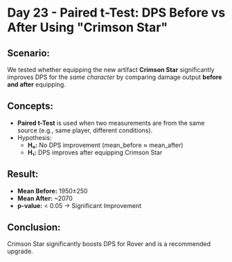 # Day 23 - Paired t-Test: DPS Before vs After Using "Crimson Star"

## Scenario:
We tested whether equipping the new artifact **Crimson Star** significantly improves DPS for the *same character* by comparing damage output **before and after** equipping.

## Concepts:
- **Paired t-Test** is used when two measurements are from the same source (e.g., same player, different conditions).
- Hypothesis:
  - **H₀:** No DPS improvement (mean_before ≈ mean_after)
  - **H₁:** DPS improves after equipping Crimson Star

## Result:
- **Mean Before:** 1950±250  
- **Mean After:** ~2070  
- **p-value:** < 0.05 → Significant Improvement

## Conclusion:
Crimson Star significantly boosts DPS for Rover and is a recommended upgrade.
